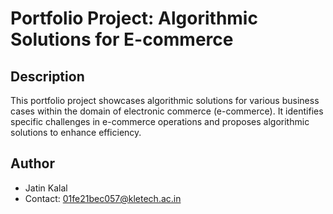 # Portfolio Project: Algorithmic Solutions for E-commerce

## Description

This portfolio project showcases algorithmic solutions for various business cases within the domain of electronic commerce (e-commerce). It identifies specific challenges in e-commerce operations and proposes algorithmic solutions to enhance efficiency.

## Author

- Jatin Kalal
- Contact: 01fe21bec057@kletech.ac.in


